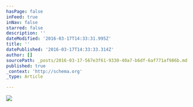 ```yaml
---
hasPage: false
inFeed: true
inNav: false
starred: false
description: ''
dateModified: '2016-03-17T14:33:31.995Z'
title: ''
datePublished: '2016-03-17T14:33:33.314Z'
author: []
sourcePath: _posts/2016-03-17-567e3f61-9330-40a7-b6df-6af771af986b.md
published: true
_context: 'http://schema.org'
_type: Article

---
```

![](https://the-grid-user-content.s3-us-west-2.amazonaws.com/418e7229-2af2-41f8-bf3b-0ba4ba1673f4.jpg)